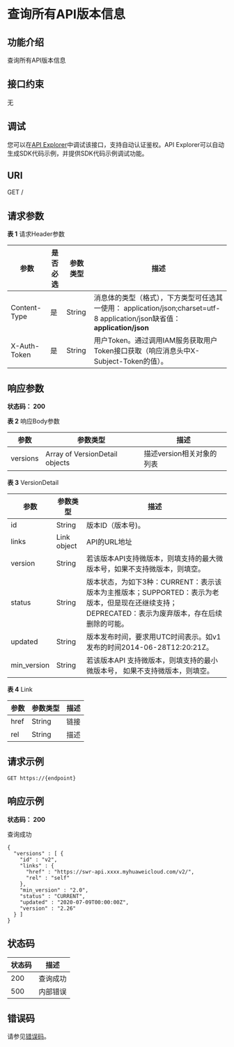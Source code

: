 # 查询所有API版本信息<a name="swr_02_0080"></a>

## 功能介绍

查询所有API版本信息

## 接口约束

无

## 调试<a name="atuogenerate_1"></a>

您可以在[API Explorer](https://apiexplorer.developer.huaweicloud.com/apiexplorer/doc?product=SWR&api=ListApiVersions)中调试该接口，支持自动认证鉴权。API Explorer可以自动生成SDK代码示例，并提供SDK代码示例调试功能。

## URI

GET /

## 请求参数

**表 1**  请求Header参数

|参数|是否必选|参数类型|描述|
|--|--|--|--|
|Content-Type|是|String|消息体的类型（格式），下方类型可任选其一使用： application/json;charset=utf-8 application/json缺省值：**application/json**|
|X-Auth-Token|是|String|用户Token。通过调用IAM服务获取用户Token接口获取（响应消息头中X-Subject-Token的值）。|


## 响应参数

**状态码： 200**

**表 2**  响应Body参数

|参数|参数类型|描述|
|--|--|--|
|versions|Array of VersionDetail objects|描述version相关对象的列表|


**表 3**  VersionDetail

|参数|参数类型|描述|
|--|--|--|
|id|String|版本ID（版本号)。|
|links|Link object|API的URL地址|
|version|String|若该版本API支持微版本，则填支持的最大微版本号，如果不支持微版本，则填空。|
|status|String|版本状态，为如下3种：CURRENT：表示该版本为主推版本；SUPPORTED：表示为老版本，但是现在还继续支持；DEPRECATED：表示为废弃版本，存在后续删除的可能。|
|updated|String|版本发布时间，要求用UTC时间表示。如v1发布的时间2014-06-28T12:20:21Z。|
|min_version|String|若该版本API 支持微版本，则填支持的最小微版本号， 如果不支持微版本，则填空。|


**表 4**  Link

|参数|参数类型|描述|
|--|--|--|
|href|String|链接|
|rel|String|描述|


## 请求示例

```
GET https://{endpoint}
```

## 响应示例

**状态码： 200**

查询成功

```
{
  "versions" : [ {
    "id" : "v2",
    "links" : {
      "href" : "https://swr-api.xxxx.myhuaweicloud.com/v2/",
      "rel" : "self"
    },
    "min_version" : "2.0",
    "status" : "CURRENT",
    "updated" : "2020-07-09T00:00:00Z",
    "version" : "2.26"
  } ]
}
```

## 状态码

|状态码|描述|
|--|--|
|200|查询成功|
|500|内部错误|


## 错误码

请参见[错误码](错误码.md)。

